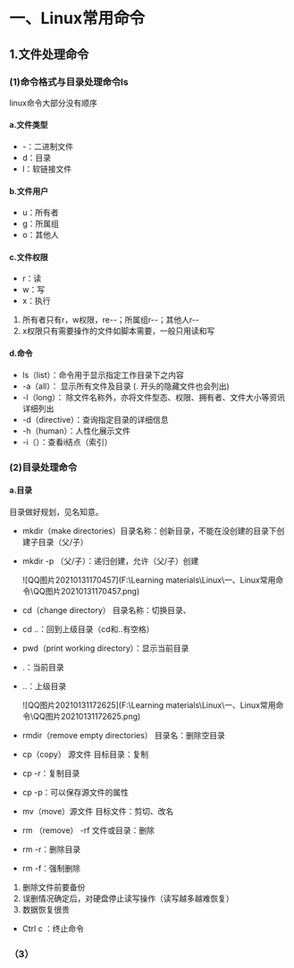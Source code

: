 # 一、Linux常用命令

## 1.文件处理命令

### (1)命令格式与目录处理命令ls

linux命令大部分没有顺序
#### a.文件类型 
- -：二进制文件
- d：目录
- l：软链接文件

#### b.文件用户
- u：所有者
- g：所属组
- o：其他人

#### c.文件权限
- r：读
- w：写
- x：执行
1. 所有者只有r，w权限，re--；所属组r--；其他人r--
2. x权限只有需要操作的文件如脚本需要，一般只用读和写

#### d.命令
- ls（list）：命令用于显示指定工作目录下之内容
- -a（all）： 显示所有文件及目录 (. 开头的隐藏文件也会列出)
- -l（long）： 除文件名称外，亦将文件型态、权限、拥有者、文件大小等资讯详细列出
- -d（directive）：查询指定目录的详细信息
- -h（human）：人性化展示文件
- -i（）：查看i结点（索引）

### (2)目录处理命令

#### a.目录
目录做好规划，见名知意。
- mkdir（make directories）目录名称：创新目录，不能在没创建的目录下创建子目录（父/子）

- mkdir -p （父/子）：递归创建，允许（父/子）创建

  ![QQ图片20210131170457](F:\Learning materials\Linux\一、Linux常用命令\QQ图片20210131170457.png)

- cd（change directory） 目录名称：切换目录、
- cd ..：回到上级目录（cd和..有空格）
- pwd（print working directory）：显示当前目录  

- .：当前目录

- ..：上级目录

  ![QQ图片20210131172625](F:\Learning materials\Linux\一、Linux常用命令\QQ图片20210131172625.png)
  
- rmdir（remove empty directories） 目录名：删除空目录
- cp（copy） 源文件 目标目录：复制
- cp -r：复制目录
- cp -p：可以保存源文件的属性
- mv（move）源文件 目标文件：剪切、改名
- rm （remove） -rf 文件或目录：删除
- rm -r：删除目录
- rm -f：强制删除
1. 删除文件前要备份
2. 误删情况确定后，对硬盘停止读写操作（读写越多越难恢复）
3. 数据恢复很贵
- Ctrl c ：终止命令

### （3）



